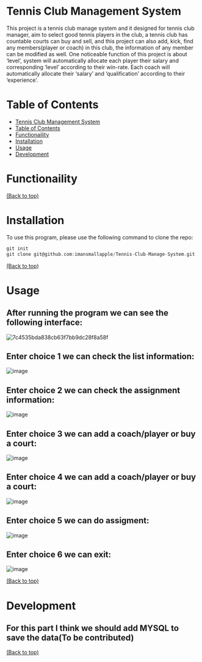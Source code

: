 # Tennis Club Management System
This project is a tennis club manage system and it designed for tennis club manager, aim to select good tennis players in the club, a tennis club has countable courts can buy and sell, and this project can also add, kick, find any members(player or coach) in this club, the information of any member can be modified as well. One noticeable function of this project is about ‘level’, system will automatically allocate each player their salary and corresponding ‘level’ according to their win-rate. Each coach will automatically allocate their ‘salary’ and ‘qualification’ according to their ‘experience’.
# Table of Contents

- [Tennis Club Management System](#Tennis-Club-Management-System)
- [Table of Contents](#table-of-contents)
- [Functionaility](#Functionaility)
- [Installation](#installation)
- [Usage](#usage)
- [Development](#development)
# Functionaility

[(Back to top)](#Functionaility)
# Installation
To use this program, please use the following command to clone the repo:
```c
git init
git clone git@github.com:imansmallapple/Tennis-Club-Manage-System.git
```
[(Back to top)](#table-of-contents)

# Usage
## After running the program we can see the following interface:
![7c4535bda838cb63f7bb9dc28f8a58f](https://github.com/imansmallapple/Tennis-Club-Manage-System/assets/82216261/07a60efd-b345-490b-9f21-a802ad9fad49)
## Enter choice 1 we can check the list information:
![image](https://github.com/imansmallapple/Tennis-Club-Manage-System/assets/82216261/00b753b2-d94f-44fd-bd16-2a3730cc0a00)
## Enter choice 2 we can check the assignment information:
![image](https://github.com/imansmallapple/Tennis-Club-Manage-System/assets/82216261/25b97218-69be-4ba6-bc94-fb13a09f7999)
## Enter choice 3 we can add a coach/player or buy a court:
![image](https://github.com/imansmallapple/Tennis-Club-Manage-System/assets/82216261/f5fa7424-293b-4c77-b7ea-95f15ae759df)
## Enter choice 4 we can add a coach/player or buy a court:
![image](https://github.com/imansmallapple/Tennis-Club-Manage-System/assets/82216261/533e1f23-ab57-40b4-897a-0f4c57a2f5f0)
## Enter choice 5 we can do assigment:
![image](https://github.com/imansmallapple/Tennis-Club-Manage-System/assets/82216261/ad46d9f1-239d-454d-a2e6-5680d49adcad)
## Enter choice 6 we can exit:
![image](https://github.com/imansmallapple/Tennis-Club-Manage-System/assets/82216261/2345dc57-ebb6-42c1-80ec-2a8530064aa6)

[(Back to top)](#table-of-contents)

# Development
## For this part I think we should add MYSQL to save the data(To be contributed)
[(Back to top)](#table-of-contents)


